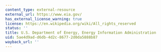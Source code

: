 ```yaml
---
content_type: external-resource
external_url: https://www.eia.gov/
has_external_license_warning: true
license: https://en.wikipedia.org/wiki/All_rights_reserved
status: ''
title: U.S. Department of Energy, Energy Information Administration
uid: 5ae4d9ad-d6db-4d2c-8677-2d0da5888b87
wayback_url: ''
---
```


